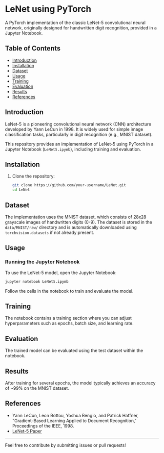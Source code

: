 # LeNet using PyTorch

A PyTorch implementation of the classic LeNet-5 convolutional neural network, originally designed for handwritten digit recognition, provided in a Jupyter Notebook.

## Table of Contents
- [Introduction](#introduction)
- [Installation](#installation)
- [Dataset](#dataset)
- [Usage](#usage)
- [Training](#training)
- [Evaluation](#evaluation)
- [Results](#results)
- [References](#references)

## Introduction
LeNet-5 is a pioneering convolutional neural network (CNN) architecture developed by Yann LeCun in 1998. It is widely used for simple image classification tasks, particularly in digit recognition (e.g., MNIST dataset).

This repository provides an implementation of LeNet-5 using PyTorch in a Jupyter Notebook (`LeNet5.ipynb`), including training and evaluation.

## Installation
1. Clone the repository:
   ```bash
   git clone https://github.com/your-username/LeNet.git
   cd LeNet
   ```

## Dataset
The implementation uses the MNIST dataset, which consists of 28x28 grayscale images of handwritten digits (0-9). The dataset is stored in the `data/MNIST/raw/` directory and is automatically downloaded using `torchvision.datasets` if not already present.

## Usage
### Running the Jupyter Notebook
To use the LeNet-5 model, open the Jupyter Notebook:
```bash
jupyter notebook LeNet5.ipynb
```
Follow the cells in the notebook to train and evaluate the model.

## Training
The notebook contains a training section where you can adjust hyperparameters such as epochs, batch size, and learning rate.

## Evaluation
The trained model can be evaluated using the test dataset within the notebook.

## Results
After training for several epochs, the model typically achieves an accuracy of ~99% on the MNIST dataset.

## References
- Yann LeCun, Leon Bottou, Yoshua Bengio, and Patrick Haffner, "Gradient-Based Learning Applied to Document Recognition," Proceedings of the IEEE, 1998.
- [LeNet-5 Paper](http://yann.lecun.com/exdb/lenet/)

---

Feel free to contribute by submitting issues or pull requests!

